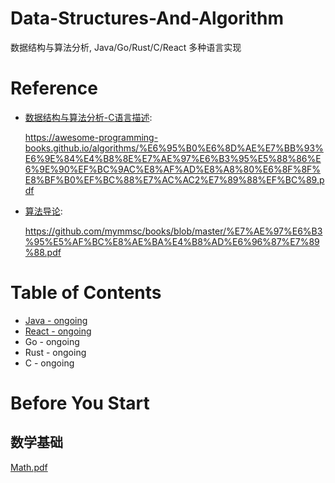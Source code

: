# Data-Structures-And-Algorithm
数据结构与算法分析, Java/Go/Rust/C/React 多种语言实现

# Reference
+ [数据结构与算法分析-C语言描述](./数据结构与算法分析：C语言描述（第2版）.pdf): 

  https://awesome-programming-books.github.io/algorithms/%E6%95%B0%E6%8D%AE%E7%BB%93%E6%9E%84%E4%B8%8E%E7%AE%97%E6%B3%95%E5%88%86%E6%9E%90%EF%BC%9AC%E8%AF%AD%E8%A8%80%E6%8F%8F%E8%BF%B0%EF%BC%88%E7%AC%AC2%E7%89%88%EF%BC%89.pdf

+ [算法导论](./算法导论中文版.pdf): 

  https://github.com/mymmsc/books/blob/master/%E7%AE%97%E6%B3%95%E5%AF%BC%E8%AE%BA%E4%B8%AD%E6%96%87%E7%89%88.pdf

# Table of Contents
+ [Java - ongoing](Java)
+ [React - ongoing](React)
+ Go - ongoing
+ Rust - ongoing
+ C - ongoing

# Before You Start

## 数学基础
[Math.pdf](Math.pdf)  
 
 











